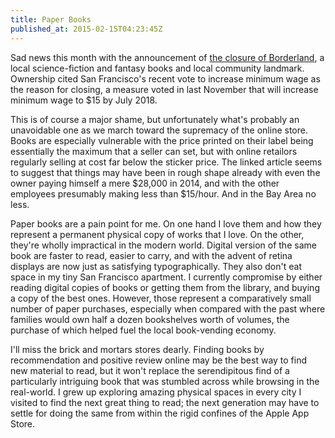 ```yaml
---
title: Paper Books
published_at: 2015-02-15T04:23:45Z
---
```


Sad news this month with the announcement of [the closure of Borderland](http://www.sfexaminer.com/sanfrancisco/borderlands-books-in-sf-announces-closure-cites-minimum-wage-increase/Content?oid=2918723), a local science-fiction and fantasy books and local community landmark. Ownership cited San Francisco's recent vote to increase minimum wage as the reason for closing, a measure voted in last November that will increase minimum wage to $15 by July 2018.

This is of course a major shame, but unfortunately what's probably an unavoidable one as we march toward the supremacy of the online store. Books are especially vulnerable with the price printed on their label being essentially the maximum that a seller can set, but with online retailors regularly selling at cost far below the sticker price. The linked article seems to suggest that things may have been in rough shape already with even the owner paying himself a mere $28,000 in 2014, and with the other employees presumably making less than $15/hour. And in the Bay Area no less.

Paper books are a pain point for me. On one hand I love them and how they represent a permanent physical copy of works that I love. On the other, they're wholly impractical in the modern world. Digital version of the same book are faster to read, easier to carry, and with the advent of retina displays are now just as satisfying typographically. They also don't eat space in my tiny San Francisco apartment. I currently compromise by either reading digital copies of books or getting them from the library, and buying a copy of the best ones. However, those represent a comparatively small number of paper purchases, especially when compared with the past where families would own half a dozen bookshelves worth of volumes, the purchase of which helped fuel the local book-vending economy.

I'll miss the brick and mortars stores dearly. Finding books by recommendation and positive review online may be the best way to find new material to read, but it won't replace the serendipitous find of a particularly intriguing book that was stumbled across while browsing in the real-world. I grew up exploring amazing physical spaces in every city I visited to find the next great thing to read; the next generation may have to settle for doing the same from within the rigid confines of the Apple App Store.
